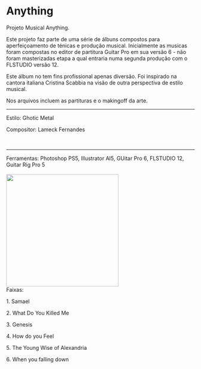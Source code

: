 # Anything
Projeto Musical Anything.

Este projeto faz parte de uma série de álbuns compostos para aperfeiçoamento de ténicas e produção musical. Inicialmente as musicas foram compostas no editor de partitura Guitar Pro em sua versão 6 - não foram masterizadas etapa a qual entraria numa segunda produção com o FLSTUDIO versão 12.

Este álbum no tem fins profissional apenas diversão. Foi inspirado na cantora italiana Cristina Scabbia na visão de outra perspectiva de estilo musical.

Nos arquivos incluem as partituras e o makingoff da arte.<br>

<hr>
<p>Estilo: Ghotic Metal</p>
<p>Compositor: Lameck Fernandes</p>
<br>

<hr>
Ferramentas: Photoshop PS5, Illustrator AI5, GUitar Pro 6, FLSTUDIO 12, Guitar Rig Pro 5
<br><br>

<img src="https://image.ibb.co/dg1V15/Cover_official_album.jpg" width="300" height="300">
<br>
Faixas: <br>
<p>1. Samael</p>
<p>2. What Do You Killed Me</p>
<p>3. Genesis</p>
<p>4. How do you Feel</p>
<p>5. The Young Wise of Alexandria</p>
<p>6. When you falling down</p>
